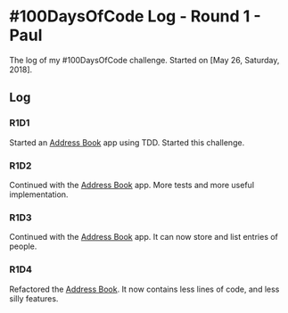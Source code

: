 # #100DaysOfCode Log - Round 1 - Paul

The log of my #100DaysOfCode challenge. Started on [May 26, Saturday, 2018].

## Log

### R1D1 
Started an [Address Book](https://github.com/wowsuchnamaste/address_book) app
using TDD. Started this challenge.

### R1D2
Continued with the [Address Book](https://github.com/wowsuchnamaste/address_book)
app. More tests and more useful implementation.

### R1D3
Continued with the [Address Book](https://github.com/wowsuchnamaste/address_book)
app. It can now store and list entries of people.

### R1D4
Refactored the [Address Book](https://github.com/wowsuchnamaste/address_book).
It now contains less lines of code, and less silly features.


